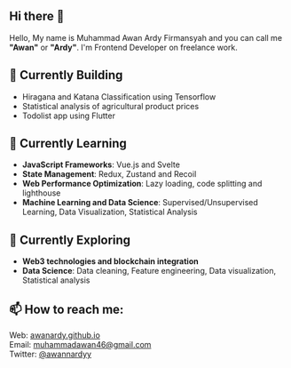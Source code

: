 ## Hi there 👋
Hello, My name is Muhammad Awan Ardy Firmansyah and you can call me **"Awan"** or **"Ardy"**. I'm Frontend Developer on freelance work.

## 🔨 Currently Building
- Hiragana and Katana Classification using Tensorflow
- Statistical analysis of agricultural product prices
- Todolist app using Flutter

## 🌱 Currently Learning
- **JavaScript Frameworks**: Vue.js and Svelte
- **State Management**: Redux, Zustand and Recoil
- **Web Performance Optimization**: Lazy loading, code splitting and lighthouse
- **Machine Learning and Data Science**: Supervised/Unsupervised Learning, Data Visualization, Statistical Analysis

## 🧠 Currently Exploring
- **Web3 technologies and blockchain integration**
- **Data Science**: Data cleaning, Feature engineering, Data visualization, Statistical analysis

## 📫 How to reach me:
Web: [awanardy.github.io](https://awanardy.github.io/)
<br>
Email: [muhammadawan46@gmail.com](muhammadawan46@gmail.com)
<br>
Twitter: [@awannardyy](https://x.com/AwannArdyy)
<!--
**AwanArdy/AwanArdy** is a ✨ _special_ ✨ repository because its `README.md` (this file) appears on your GitHub profile.

Here are some ideas to get you started:

- 🔭 I’m currently working on ...
- 🌱 I’m currently learning ...
- 👯 I’m looking to collaborate on ...
- 🤔 I’m looking for help with ...
- 💬 Ask me about ...
- 📫 How to reach me: ...
- 😄 Pronouns: ...
- ⚡ Fun fact: ...
-->

